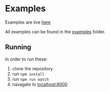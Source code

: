 # Examples

Examples are live [here](https://hammerandchisel.github.io/react-forms/example/)

All examples can be found in the [examples](https://github.com/hammerandchisel/react-forms/tree/master/example/examples)
folder.

## Running
In order to run these:

1. clone the repository
1. run `npm install`
1. run `npm run watch`
1. navagate to [localhost:8000](http://localhost:8000/)
